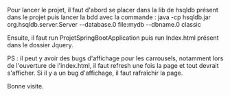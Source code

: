Pour lancer le projet, il faut d'abord se placer dans la lib de hsqldb présent dans le projet puis lancer la bdd avec la commande :
java -cp hsqldb.jar org.hsqldb.server.Server  --database.0 file:mydb --dbname.0 classic

Ensuite, il faut run ProjetSpringBootApplication puis run Index.html présent dans le dossier Jquery.

PS : il peut y avoir des bugs d'affichage pour les carrousels, notamment lors de l'ouverture de l'index.html, il faut refresh une fois la page et tout devrait s'afficher. Si il y a un bug d'affichage, il faut rafraîchir la page. 

Bonne visite.
